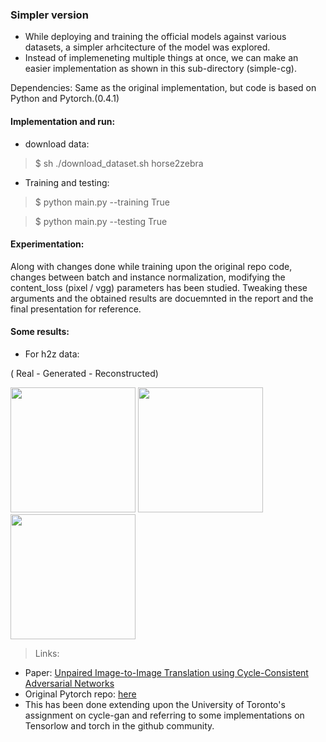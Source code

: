 ### Simpler version

* While deploying and training the official models against various datasets, a simpler arhcitecture of the model was explored.
* Instead of implemeneting multiple things at once, we can make an easier implementation as shown in this sub-directory (simple-cg).

Dependencies: Same as the original implementation, but code is based on Python and Pytorch.(0.4.1)

#### Implementation and run:

* download data: 
> $ sh ./download_dataset.sh horse2zebra
* Training and testing: 

> $ python main.py --training True

> $ python main.py --testing True

#### Experimentation: 

Along with changes done while training upon the original repo code, changes between batch and instance normalization, modifying the content_loss (pixel / vgg) parameters has been studied. Tweaking these arguments and the obtained results are docuemnted in the report and the final presentation for reference.

#### Some results:

* For h2z data:

( Real - Generated - Reconstructed)

<p float="left">
  <img src="https://github.com/gvsakashb/cyc-gan/blob/master/simple-cg/results/horse_real.png" width="200" />
  <img src="https://github.com/gvsakashb/cyc-gan/blob/master/simple-cg/results/zebra_generated.png" width="200" />
  <img src="https://github.com/gvsakashb/cyc-gan/blob/master/simple-cg/results/horse_reconstructed.png" width="200" />
</p>

> Links:
* Paper: [Unpaired Image-to-Image Translation using Cycle-Consistent Adversarial Networks](https://arxiv.org/abs/1703.10593)
* Original Pytorch repo: [here](https://github.com/junyanz/pytorch-CycleGAN-and-pix2pix)
* This has been done extending upon the University of Toronto's assignment on cycle-gan and referring to some implementations on Tensorlow and torch in the github community.
